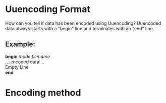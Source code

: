 # Uuencoding Format

How can you tell if data has been encoded using Uuencoding? 
Uuencoded data always starts with a "begin" line and terminates with an "end" line.

## Example: <br />
<b>begin</b> *mode filename* <br />
....encoded data.... <br />
Empty Line <br />
<b>end</b>

# Encoding method
